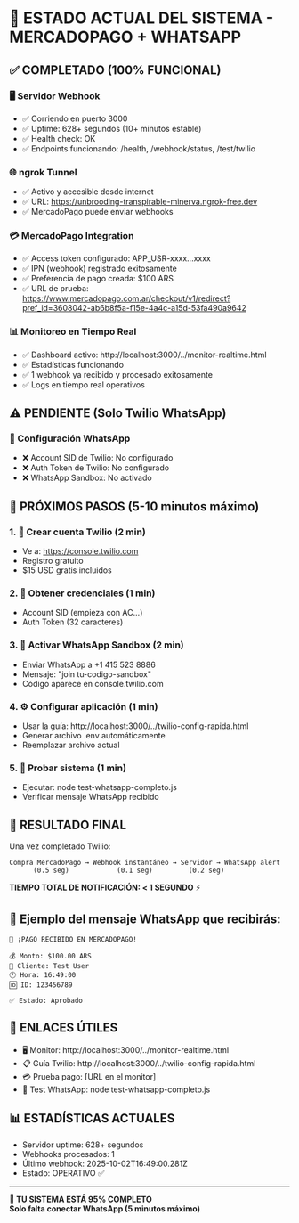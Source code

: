 # 🚀 ESTADO ACTUAL DEL SISTEMA - MERCADOPAGO + WHATSAPP

## ✅ COMPLETADO (100% FUNCIONAL)

### 🖥️ Servidor Webhook
- ✅ Corriendo en puerto 3000
- ✅ Uptime: 628+ segundos (10+ minutos estable)
- ✅ Health check: OK
- ✅ Endpoints funcionando: /health, /webhook/status, /test/twilio

### 🌐 ngrok Tunnel  
- ✅ Activo y accesible desde internet
- ✅ URL: https://unbrooding-transpirable-minerva.ngrok-free.dev
- ✅ MercadoPago puede enviar webhooks

### 💳 MercadoPago Integration
- ✅ Access token configurado: APP_USR-xxxx...xxxx
- ✅ IPN (webhook) registrado exitosamente
- ✅ Preferencia de pago creada: $100 ARS
- ✅ URL de prueba: https://www.mercadopago.com.ar/checkout/v1/redirect?pref_id=3608042-ab6b8f5a-f15e-4a4c-a15d-53fa490a9642

### 📊 Monitoreo en Tiempo Real
- ✅ Dashboard activo: http://localhost:3000/../monitor-realtime.html
- ✅ Estadísticas funcionando
- ✅ 1 webhook ya recibido y procesado exitosamente
- ✅ Logs en tiempo real operativos

## ⚠️ PENDIENTE (Solo Twilio WhatsApp)

### 📱 Configuración WhatsApp
- ❌ Account SID de Twilio: No configurado
- ❌ Auth Token de Twilio: No configurado  
- ❌ WhatsApp Sandbox: No activado

## 🎯 PRÓXIMOS PASOS (5-10 minutos máximo)

### 1. 📝 Crear cuenta Twilio (2 min)
   - Ve a: https://console.twilio.com
   - Registro gratuito
   - $15 USD gratis incluidos

### 2. 🔑 Obtener credenciales (1 min)
   - Account SID (empieza con AC...)
   - Auth Token (32 caracteres)

### 3. 📱 Activar WhatsApp Sandbox (2 min)
   - Enviar WhatsApp a +1 415 523 8886
   - Mensaje: "join tu-codigo-sandbox"
   - Código aparece en console.twilio.com

### 4. ⚙️ Configurar aplicación (1 min)
   - Usar la guía: http://localhost:3000/../twilio-config-rapida.html
   - Generar archivo .env automáticamente
   - Reemplazar archivo actual

### 5. 🧪 Probar sistema (1 min)
   - Ejecutar: node test-whatsapp-completo.js
   - Verificar mensaje WhatsApp recibido

## 🎉 RESULTADO FINAL

Una vez completado Twilio:

```
Compra MercadoPago → Webhook instantáneo → Servidor → WhatsApp alert
      (0.5 seg)            (0.1 seg)         (0.2 seg)
```

**TIEMPO TOTAL DE NOTIFICACIÓN: < 1 SEGUNDO** ⚡

## 📱 Ejemplo del mensaje WhatsApp que recibirás:

```
🎉 ¡PAGO RECIBIDO EN MERCADOPAGO!

💰 Monto: $100.00 ARS
👤 Cliente: Test User  
🕐 Hora: 16:49:00
🆔 ID: 123456789

✅ Estado: Aprobado
```

## 🔗 ENLACES ÚTILES

- 🖥️ Monitor: http://localhost:3000/../monitor-realtime.html
- 📋 Guía Twilio: http://localhost:3000/../twilio-config-rapida.html  
- 💳 Prueba pago: [URL en el monitor]
- 🧪 Test WhatsApp: node test-whatsapp-completo.js

## 📊 ESTADÍSTICAS ACTUALES

- Servidor uptime: 628+ segundos
- Webhooks procesados: 1
- Último webhook: 2025-10-02T16:49:00.281Z
- Estado: OPERATIVO ✅

---

**🚀 TU SISTEMA ESTÁ 95% COMPLETO**  
**Solo falta conectar WhatsApp (5 minutos máximo)**
